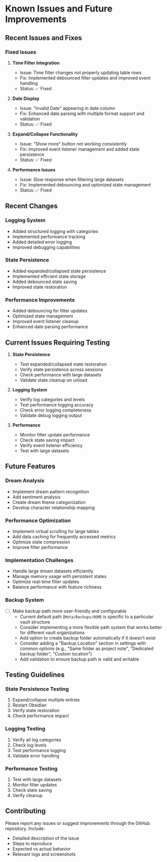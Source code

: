 # Known Issues and Future Improvements

## Recent Issues and Fixes

### Fixed Issues
1. **Time Filter Integration**
   - Issue: Time filter changes not properly updating table rows
   - Fix: Implemented debounced filter updates and improved event handling
   - Status: ✅ Fixed

2. **Date Display**
   - Issue: "Invalid Date" appearing in date column
   - Fix: Enhanced date parsing with multiple format support and validation
   - Status: ✅ Fixed

3. **Expand/Collapse Functionality**
   - Issue: "Show more" button not working consistently
   - Fix: Improved event listener management and added state persistence
   - Status: ✅ Fixed

4. **Performance Issues**
   - Issue: Slow response when filtering large datasets
   - Fix: Implemented debouncing and optimized state management
   - Status: ✅ Fixed

## Recent Changes

### Logging System
- Added structured logging with categories
- Implemented performance tracking
- Added detailed error logging
- Improved debugging capabilities

### State Persistence
- Added expanded/collapsed state persistence
- Implemented efficient state storage
- Added debounced state saving
- Improved state restoration

### Performance Improvements
- Added debouncing for filter updates
- Optimized state management
- Improved event listener cleanup
- Enhanced date parsing performance

## Current Issues Requiring Testing

1. **State Persistence**
   - Test expanded/collapsed state restoration
   - Verify state persistence across sessions
   - Check performance with large datasets
   - Validate state cleanup on unload

2. **Logging System**
   - Verify log categories and levels
   - Test performance logging accuracy
   - Check error logging completeness
   - Validate debug logging output

3. **Performance**
   - Monitor filter update performance
   - Check state saving impact
   - Verify event listener efficiency
   - Test with large datasets

## Future Features

### Dream Analysis
- Implement dream pattern recognition
- Add sentiment analysis
- Create dream theme categorization
- Develop character relationship mapping

### Performance Optimization
- Implement virtual scrolling for large tables
- Add data caching for frequently accessed metrics
- Optimize state compression
- Improve filter performance

### Implementation Challenges
- Handle large dream datasets efficiently
- Manage memory usage with persistent states
- Optimize real-time filter updates
- Balance performance with feature richness

### Backup System
- [ ] Make backup path more user-friendly and configurable
  - Current default path (`Meta/Backups/OOM`) is specific to a particular vault structure
  - Consider implementing a more flexible path system that works better for different vault organizations
  - Add option to create backup folder automatically if it doesn't exist
  - Consider adding a "Backup Location" section in settings with common options (e.g., "Same folder as project note", "Dedicated backup folder", "Custom location")
  - Add validation to ensure backup path is valid and writable

## Testing Guidelines

### State Persistence Testing
1. Expand/collapse multiple entries
2. Restart Obsidian
3. Verify state restoration
4. Check performance impact

### Logging Testing
1. Verify all log categories
2. Check log levels
3. Test performance logging
4. Validate error handling

### Performance Testing
1. Test with large datasets
2. Monitor filter updates
3. Check state saving
4. Verify cleanup

## Contributing
Please report any issues or suggest improvements through the GitHub repository. Include:
- Detailed description of the issue
- Steps to reproduce
- Expected vs actual behavior
- Relevant logs and screenshots
